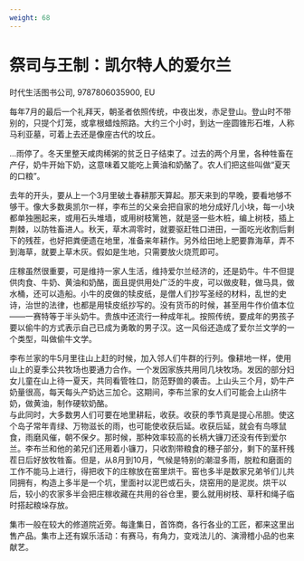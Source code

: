```yaml
---
weight: 68
---
```

# 祭司与王制：凯尔特人的爱尔兰

时代生活图书公司, 9787806035900, EU

每年7月的最后一个礼拜天，朝圣者依照传统，中夜出发，赤足登山。登山时不带别的，只提个灯笼，或拿根蜡烛照路。大约三个小时，到达一座圆锥形石堆，人称马利亚墓，可着上去还是像座古代的坟丘。

…雨停了。冬天里整天咸肉稀粥的贫乏日子结束了。过去的两个月里，各种牲畜在产仔，奶牛开始下奶，这意味着又能吃上黄油和奶酪了。农人们把这些叫做“夏天的口粮”。

去年的开头，要从上一个3月里破土春耕那天算起。那天来到的早晚，要看地够不够干。像大多数奥凯尔一样，李布兰的父亲会把自家的地分成好几小块，每一小块都单独圈起来，或用石头堆墙，或用树枝篱笆，就是竖一些木桩，编上树枝，插上荆棘，以防牲畜进人。秋天，草木凋零时，就要驱赶牲口进田，一面吃光收割后剩下的残茬，也好把粪便遗在地里，准备来年耕作。另外给田地上肥要靠海草，弄不到海草，就要上草木灰。假如是生地，只需要放火烧荒即可。

庄稼虽然很重要，可是维持一家人生活，维持爱尔兰经济的，还是奶牛。牛不但提供肉食、牛奶、黄油和奶酪，面且提供用处广泛的牛皮，可以做皮鞋，做马具，做水桶，还可以造船。小牛的皮做的犊皮纸，是僧人们抄写圣经的材料，乱世的史诗，治世的法律，也都是用犊皮纸抄写的。没有货币的时候，甚至用牛作价值本位——一赛特等于半头奶牛。贵族中还流行一种成年礼。按照传统，要成年的男孩子要以偷牛的方式表示自己已成为勇敢的男子汉。这一风俗还造成了爱尔兰文学的一个类型，叫做偷牛文学。

李布兰家的牛5月里往山上赶的时候，加入邻人们牛群的行列。像耕地一样，使用山上的夏季公共牧场也要通力合作。一个发因家族共用同几块牧场。发因的部分妇女儿童在山上待一夏天，共同看管牲口，防范野兽的袭击。上山头三个月，奶牛产奶量很高，每天每头产奶达三加仑。这期间，李布兰家的女人们可能会上山挤牛奶，做黄油，制作硬软奶酪。  
与此同时，大多数男人们可要在地里耕耘，收获。收获的季节真是提心吊胆。使这个岛子常年青绿、万物滋长的雨，也可能使收获后延。收获后延，就会有鸟啄鼠食，雨磨风催，朝不保夕。那时候，那种效率较高的长柄大镰刀还没有传到爱尔兰。李布兰和他的弟兄们还用着小镰刀，只收割带粮食的穗子部分，剩下的茎秆残茬日后好放牧牲畜。但是，从8月到10月，气候是特别的潮湿多雨，脱粒和磨面的工作不能马上进行，得把收下的庄稼放在窑里烘干。窑也多半是数家兄弟爷们儿共同拥有，构造上多半是一个坑，里面衬以泥巴或石头，烧窑用的是泥炭。烘干以后，较小的农家多半会把庄稼收藏在共用的谷仓里，要么就用树枝、草秆和绳子临时搭起粮垛存放。

集市一般在较大的修道院近旁。每逢集日，首饰商，各行各业的工匠，都来这里出售产品。集市上还有娱乐活动：有赛马，有角力，变戏法儿的、演滑稽小品的也来献艺。
